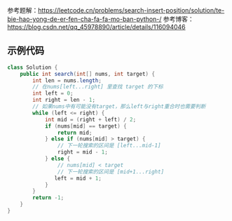 参考题解：https://leetcode.cn/problems/search-insert-position/solution/te-bie-hao-yong-de-er-fen-cha-fa-fa-mo-ban-python-/
参考博客：https://blog.csdn.net/qq_45978890/article/details/116094046

## 示例代码
```java
class Solution {
    public int search(int[] nums, int target) {
        int len = nums.length;
        // 在nums[left...right] 里查找 target 的下标
        int left = 0;
        int right = len - 1;
        // 如果nums中有可能没有target，那么left与right重合时也需要判断
        while (left <= right) {
            int mid = (right + left) / 2;
            if (nums[mid] == target) {
                return mid;
            } else if (nums[mid] > target) {
                // 下一轮搜索的区间是 [left...mid-1]
                right = mid - 1;
            } else {
                // nums[mid] < target
                // 下一轮搜索的区间是 [mid+1...right]
               left = mid + 1;
            }
        }
        return -1;
    }
}
```